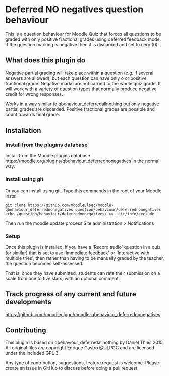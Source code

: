 # Deferred NO negatives question behaviour

This is a question behaviour for Moodle Quiz that forces all questions to 
be graded with only positive fractional grades using deferred feedback mode. 
If the question marking is negative then it is discarded and set to cero (0). 

## What does this plugin do

Negative partial grading will take place within a question (e.g. if several 
answers are allowed), but each question can have only o or positive fractional 
grade. Negative marks are not carried to the whole quiz grade. 
It will work with a variety of question types that normally produce negative 
credit for wrong responses.

Works in a way similar to qbehaviour_deferredallnothing but only negative 
partial grades are discarded. Positive fractional grades are possible and count 
towards final grade. 

## Installation

### Install from the plugins database

Install from the Moodle plugins database https://moodle.org/plugins/qbehaviour_deferrednonegatives
in the normal way.

### Install using git

Or you can install using git. Type this commands in the root of your Moodle install

    git clone https://github.com/moodleulpgc/moodle-qbehaviour_deferrednonegatives question/behaviour/deferrednonegatives
    echo /question/behaviour/deferrednonegatives/ >> .git/info/exclude

Then run the moodle update process
Site administration > Notifications

### Setup

Once this plugin is installed, if you have a 'Record audio' question in
a quiz (or similar) that is set to use 'Immediate feedback' or
'Interactive with multiple tries', then rather than having to be
manually graded by the teacher, the question becomes self-assessed.

That is, once they have submitted, students can rate their submission on a scale
from one to five stars, with an optional comment.

## Track progress of any current and future developments ##
https://github.com/moodleulpgc/moodle-qbehaviour_deferrednonegatives

## Contributing ##
This plugin is based on qbehaviour_deferredallnothing by Daniel Thies 2015. <br />
All original files are copyright Enrique Castro @ULPGC and are licensed under the included GPL 3.

Any type of contribution, suggestions, feature request is welcome. 
Please create an issue in GitHub to discuss before doing a pull request.
